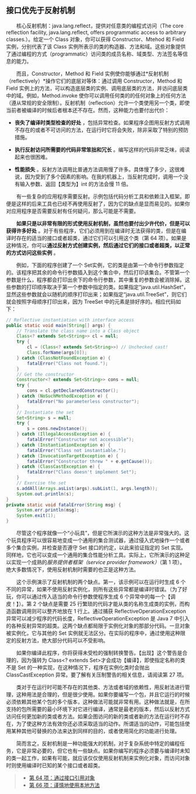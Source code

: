 ## 接口优先于反射机制

&emsp;&emsp;核心反射机制：java.lang.reflect，提供对任意类的编程式访问（The core reflection facility, java.lang.reflect, offers programmatic access to arbitrary classes.）。给定一个 Class 对象，你可以获得 Constructor、Mtehod 和 Field 实例，分别代表了该 Class 实例所表示的类的构造器、方法和域。这些对象提供了通过编程的方式（programmatic）访问类的成员名称、域类型、方法签名等信息的能力。

&emsp;&emsp;而且，Constructor，Method 和 Field 实例使你能够通过*反射机制（reflectively）*操作它们的底层对等体：通过调用 Constructor，Method 和 Field 实例上的方法，可以构造底层类的实例、调用底层类的方法，并访问底层类中的域。例如，Method.invoke 使你可以调用任何类的的任何对象上的任何方法（遵从常规的安全限制）。反射机制（reflection）允许一个类使用另一个类，即使当前者被编译的时候后者根本还不存在。然而，这种能力也要付出代价：

- **丧失了编译时类型检查的好处** ，包括异常检查。如果程序企图用反射方式调用不存在的或者不可访问的方法，在运行时它将会失败，除非采取了特别的预防措施。

- **执行反射访问所需要的代码非常笨拙和冗长** 。编写这样的代码非常乏味，阅读起来也很困难。

- **性能损失** 。反射方法调用比普通方法调用慢了许多。具体慢了多少，这很难说，因为受到了多个因素的影响。在我的机器上，当反射完成时，调用一个没有输入参数、返回【类型为】int 的方法会慢 11 倍。

&emsp;&emsp;有一些复杂的应用程序需要反射。示例包括代码分析工具和依赖注入框架。即便是这样的后来工具也已经不再使用反射了，因为它的缺点是显而易见的。如果你对应用程序是否需要反射有任何疑问，那么可能是不需要。

&emsp;&emsp;**如果只是以非常有限的形式使用反射机制，虽然也要付出少许代价，但是可以获得许多好处** 。对于有些程序，它们必须用到在编译时无法获得的类，但是在编译时存在的适当的接口或者超类，通过它们可以引用这个类（第 64 项）。如果是这种情况，你可以**通过反射方式创建实例，然后通过它们的接口或者超类，以正常的方式访问这些实例** 。

&emsp;&emsp;例如，下面的程序创建了一个 Set<String>实例，它的类是由第一个命令行参数指定的。该程序把其余的命令行参数插入到这个集合中，然后打印该集合。不管第一个参数是什么，程序都会打印出余下的命令行参数，其中重复的参数会被消除掉。这些参数的打印顺序取决于第一个参数中指定的类。如果指定“java.util.HashSet”，显然这些参数就会以随机的顺序打印出来；如果指定“java.util.TreeSet”，则它们就会按照字母顺序打印出来，因为 TreeSet 中的元素是排好序的。相应代码如下：

```java
// Reflective instantiation with interface access
public static void main(String[] args) {
    // Translate the class name into a Class object
    Class<? extends Set<String>> cl = null;
    try {
        cl = (Class<? extends Set<String>>) // Unchecked cast!
        Class.forName(args[0]);
    } catch (ClassNotFoundException e) {
        fatalError("Class not found.");
    }
    // Get the constructor
    Constructor<? extends Set<String>> cons = null;
    try {
        cons = cl.getDeclaredConstructor();
    } catch (NoSuchMethodException e) {
        fatalError("No parameterless constructor");
    }
    // Instantiate the set
    Set<String> s = null;
    try {
        s = cons.newInstance();
    } catch (IllegalAccessException e) {
        fatalError("Constructor not accessible");
    } catch (InstantiationException e) {
        fatalError("Class not instantiable.");
    } catch (InvocationTargetException e) {
        fatalError("Constructor threw " + e.getCause());
    } catch (ClassCastException e) {
        fatalError("Class doesn't implement Set");
    }
    // Exercise the set
    s.addAll(Arrays.asList(args).subList(1, args.length));
    System.out.println(s);
}
private static void fatalError(String msg) {
    System.err.println(msg);
    System.exit(1);
}
```

&emsp;&emsp;尽管这个程序就像一个“小玩具”，但是它所演示的这种方法是非常强大的。这个玩具程序可以很容易地变成一个通用的集合测试器，通过侵入式地操作一个或者多个集合实例，并检查是否遵守 Set 接口的约定，以此来验证指定的 Set 实现。同样地，它也可以变成一个通用的集合性能分析工具。实际上，它所演示的这种足以实现一个成熟的*服务提供者框架（service provider framework）*（第 1 项）。绝大多数情况下，使用反射机制时需要的也正是这种方法。

&emsp;&emsp;这个示例演示了反射机制的两个缺点。第一，该示例可以在运行时生成 6 个不同的异常，如果不使用反射实例化，则所有这些异常都是编译时错误。（为了好玩，你可以通过传入适当的命令行参数使程序生成 6 个异常中的每一个【调皮！】）。第 2 个缺点是需要 25 行繁琐的代码才能从类的名称生成类的实例，而构造函数调用则可以整齐地放在 1 行上。通过捕获 ReflectiveOperationException 异常可以减少程序的代码长度，ReflectiveOperationException 是 Java 7 中引入的各种反射异常的超类。这两个缺点都局限于实例化对象的那部分代码。一旦对象被实例化，它与其他的 Set 实例就无法区分。在实际的程序中，通过使用这种限定的反射方法，绝大部分代码可以不受影响。

&emsp;&emsp;如果你编译此程序，你将获得未受检的强制转换警告。【出现】这个警告是合理的，因为强转为 Class<? extends Set<String>>才会成功【编译】，即使指定名称的类不是 Set 的一种实现，在这种情况下，程序在实例化类时会抛出 ClassCastException 异常。要了解有关压制警告的相关信息，请阅读第 27 项。

&emsp;&emsp;类对于在运行时可能不存在的其他类、方法或者域的依赖性，用反射法进行管理，这种用法是合理的，但是很少使用。如果你要编写一个包，并且它运行的时候必须依赖其他某个包的多个版本，这种做法可能就非常有用。这种做法就是，在所支持的包所需要的最小环境下对它进行编译，通常是最老的版本，然后以反射方式访问任何更加新的类或者方法。如果企图访问的新的类或者新的方法在运行时不存在，为了使这种方法有效你还必须采取适当的动作。所谓适当的动作，可能包括使用某种其他可替换的办法来达到同样的目的，或者使用简化的功能进行处理。

&emsp;&emsp;简而言之，反射机制是一种功能强大的机制，对于复杂系统中特定的编程任务，它是非常必要的，但它也有一些缺点。如果你编写的程序必须要与编译时未知的类一起工作，如果有可能，就应该仅仅使用反射机制来实例化对象，而访问对象时则使用编译时已知的某个接口或者超类。

> - [第 64 项：通过接口引用对象](https://gitee.com/lin-mt/effective-java-third-edition/blob/master/第09章：通用编程/第64项：通过接口引用对象.md)
> - [第 66 项：谨慎地使用本地方法](https://gitee.com/lin-mt/effective-java-third-edition/blob/master/第09章：通用编程/第66项：谨慎地使用本地方法.md)

